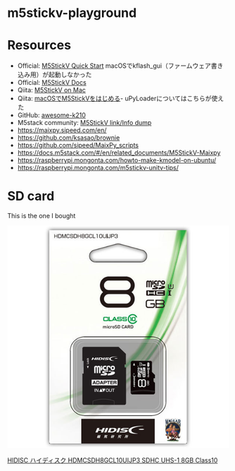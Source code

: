# m5stickv-playground

# Resources
* Official: [M5StickV Quick Start](https://docs.m5stack.com/#/en/quick_start/m5stickv/m5stickv_quick_start?id=m5stickv-quick-start) macOSでkflash_gui（ファームウェア書き込み用）が起動しなかった
* Official: [M5StickV Docs](https://docs.m5stack.com/#/en/core/m5stickv)
* Qiita: [M5StickV on Mac](https://qiita.com/sn6/items/c6718b39a9989fd4d621)
* Qiita: [macOSでM5StickVをはじめる](https://qiita.com/mayfair/items/d1a4ad360670c61ba0fa)- uPyLoaderについてはこちらが使えた
* GitHub: [awesome-k210](https://github.com/elloza/awesome-k210)
* M5stack community: [M5StickV link/Info dump](http://community.m5stack.com/topic/1226/m5stickv-link-info-dump)
* https://maixpy.sipeed.com/en/
* https://github.com/ksasao/brownie
* https://github.com/sipeed/MaixPy_scripts
* https://docs.m5stack.com/#/en/related_documents/M5StickV-Maixpy
* https://raspberrypi.mongonta.com/howto-make-kmodel-on-ubuntu/
* https://raspberrypi.mongonta.com/m5stickv-unitv-tips/

# SD card
This is the one I bought

![](sd_card.jpg)

[HIDISC ハイディスク HDMCSDH8GCL10UIJP3 SDHC UHS-1 8GB Class10](https://www.yodobashi.com/product/100000001003430692/)